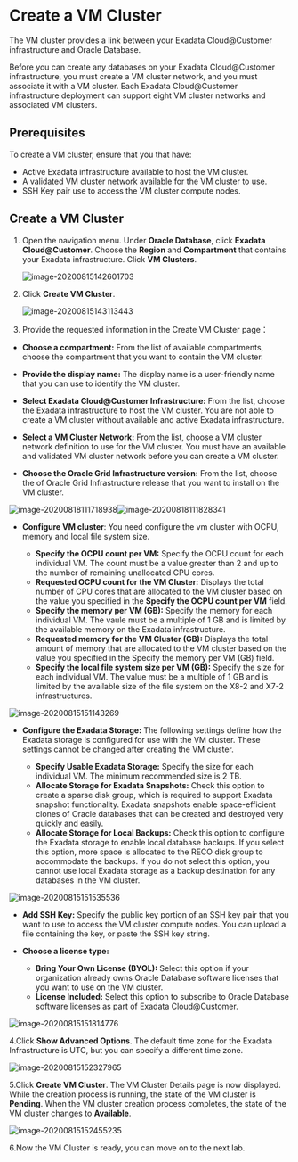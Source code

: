 # Create a VM Cluster

The VM cluster provides a link between your Exadata Cloud@Customer infrastructure and Oracle Database.

Before you can create any databases on your Exadata Cloud@Customer infrastructure, you must create a VM cluster network, and you must associate it with a VM cluster. Each Exadata Cloud@Customer infrastructure deployment can support eight VM cluster networks and associated VM clusters.

## Prerequisites

To create a VM cluster, ensure that you that have:

- Active Exadata infrastructure available to host the VM cluster.
- A validated VM cluster network available for the VM cluster to use.
- SSH Key pair use to access the VM cluster compute nodes.

## Create a VM Cluster

1. Open the navigation menu. Under **Oracle Database**, click **Exadata Cloud@Customer**. Choose the **Region** and **Compartment** that contains your Exadata infrastructure. Click **VM Clusters**.

   ![image-20200815142601703](images/image-20200815142601703.png)

   

2. Click **Create VM Cluster**.

   ![image-20200815143113443](images/image-20200815143113443.png)

   

3. Provide the requested information in the Create VM Cluster page：

 - **Choose a compartment:** From the list of available compartments, choose the compartment that you want to contain the VM cluster.

 - **Provide the display name:** The display name is a user-friendly name that you can use to identify the VM cluster. 

 - **Select Exadata Cloud@Customer Infrastructure:** From the list, choose the Exadata infrastructure to host the VM cluster. You are not able to create a VM cluster without available and active Exadata infrastructure.

 - **Select a VM Cluster Network:** From the list, choose a VM cluster network definition to use for the VM cluster. You must have an available and validated VM cluster network before you can create a VM cluster.

 - **Choose the Oracle Grid Infrastructure version:** From the list, choose the of Oracle Grid Infrastructure release that you want to install on the VM cluster.

  ![image-20200818111718938](images/image-20200818111718938.png)![image-20200818111828341](images/image-20200818111828341.png)

 - **Configure VM cluster**: You need configure the vm cluster with OCPU, memory and local file system size. 

     - **Specify the OCPU count per VM:** Specify the OCPU count for each individual VM. The count must be a value greater than 2 and up to the number of remaining unallocated CPU cores.
     - **Requested OCPU count for the VM Cluster:** Displays the total number of CPU cores that are allocated to the VM cluster based on the value you specified in the **Specify the OCPU count per VM** field.
     - **Specify the memory per VM (GB):** Specify the memory for each individual VM. The vaule must be a multiple of 1 GB and is limited by the available memory on the Exadata infrastructure.
     - **Requested memory for the VM Cluster (GB):** Displays the total amount of memory that are allocated to the VM cluster based on the value you specified in the Specify the memory per VM (GB) field.
     - **Specify the local file system size per VM (GB):** Specify the size for each individual VM. The value must be a multiple of 1 GB and is limited by the available size of the file system on the X8-2 and X7-2 infrastructures.

  ![image-20200815151143269](images/image-20200815151143269.png)

  

 - **Configure the Exadata Storage:** The following settings define how the Exadata storage is configured for use with the VM cluster. These settings cannot be changed after creating the VM cluster.

     - **Specify Usable Exadata Storage:** Specify the size for each individual VM. The minimum recommended size is 2 TB.
     - **Allocate Storage for Exadata Snapshots:** Check this option to create a sparse disk group, which is required to support Exadata snapshot functionality. Exadata snapshots enable space-efficient clones of Oracle databases that can be created and destroyed very quickly and easily.
     - **Allocate Storage for Local Backups:** Check this option to configure the Exadata storage to enable local database backups. If you select this option, more space is allocated to the RECO disk group to accommodate the backups. If you do not select this option, you cannot use local Exadata storage as a backup destination for any databases in the VM cluster.

  ![image-20200815151535536](images/image-20200815151535536.png)

  

 - **Add SSH Key:** Specify the public key portion of an SSH key pair that you want to use to access the VM cluster compute nodes. You can upload a file containing the key, or paste the SSH key string.

 - **Choose a license type:**

     - **Bring Your Own License (BYOL):** Select this option if your organization already owns Oracle Database software licenses that you want to use on the VM cluster.
     - **License Included:** Select this option to subscribe to Oracle Database software licenses as part of Exadata Cloud@Customer.

  ![image-20200815151814776](images/image-20200815151814776.png)

  

4.Click **Show Advanced Options**. The default time zone for the Exadata Infrastructure is UTC, but you can specify a different time zone. 

  ![image-20200815152327965](images/image-20200815152327965.png)

  

5.Click **Create VM Cluster**. The VM Cluster Details page is now displayed. While the creation process is running, the state of the VM cluster is **Pending**. When the VM cluster creation process completes, the state of the VM cluster changes to **Available**.

  ![image-20200815152455235](images/image-20200815152455235.png)

  

6.Now the VM Cluster is ready, you can move on to the next lab.




